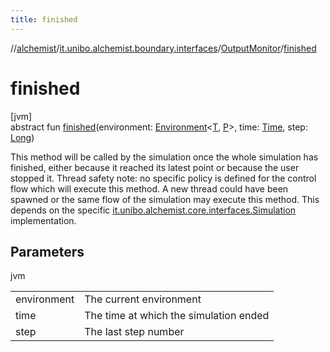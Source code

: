 ```yaml
---
title: finished
---
```

//[alchemist](../../../index.html)/[it.unibo.alchemist.boundary.interfaces](../index.html)/[OutputMonitor](index.html)/[finished](finished.html)



# finished



[jvm]\
abstract fun [finished](finished.html)(environment: [Environment](../../it.unibo.alchemist.model.interfaces/-environment/index.html)<[T](../../it.unibo.alchemist.model.interfaces/-node/index.html), [P](../../it.unibo.alchemist.model.interfaces/-position2-d/index.html)>, time: [Time](../../it.unibo.alchemist.model.interfaces/-time/index.html), step: [Long](https://kotlinlang.org/api/latest/jvm/stdlib/kotlin/-long/index.html))



This method will be called by the simulation once the whole simulation has finished, either because it reached its latest point or because the user stopped it. Thread safety note: no specific policy is defined for the control flow which will execute this method. A new thread could have been spawned or the same flow of the simulation may execute this method. This depends on the specific [it.unibo.alchemist.core.interfaces.Simulation](../../it.unibo.alchemist.core.interfaces/-simulation/index.html) implementation.



## Parameters


jvm

| | |
|---|---|
| environment | The current environment |
| time | The time at which the simulation ended |
| step | The last step number |




